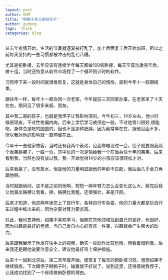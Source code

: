 ```yaml
---
layout: post
author: 咕咚
title: "掰腕子差点输给侄子"
author: gudong
tags:  think
categories: blog
---
```

从去年疫情开始，生活的节奏就逐渐被打乱了，加上后面复工后开始加班，所以之前每天坚持的一些习惯都被冲击的乱七八糟。

尤其是俯卧撑，去年应该有连续半年每天都做100俯卧撑，每天早晨洗漱完毕后，做十组，当时还特意从软件市场找了一个循环倒计时的软件。

习惯停下来一段时间就很难恢复，这就是身体自己的惰性，直到今年十一假期结束。

跟往年一样，每年十一都会回一次老家，今年提前三天回家办事，在老家呆了十天左右，期间见了很多亲戚、朋友。

其中我二哥的孩子，也就是我侄子让我影响深刻。今年初三，14岁左右，他小时候很顽皮，不过性格偏内向，后来上学后学习成绩也一般，不过他胃口很好,很能吃，身体总是吃的圆圆的，但也不是那种肥胖。因为我常年在在，跟他见面不多，所以我对他的影响就一直停留在此。

今年十一去他家做客，当时还有我两个表弟，见面寒暄没过一会，侄子就要跟我两个表弟掰腕子，一胜一负，其中负的一次是输给我一个在当兵快十年的弟弟，后来看到我，当然也没有放过我，我一开始觉得14岁的小孩应该很轻松才对。

后来我赢了，没有放水，但是他的力量明显跟他的年龄不匹配，我后面几乎全力再跟他掰。

当时就跟纳闷，这不是之前的他啊，短短一两年臂力怎么会变化这么大。掰完后我让他漏出胳膊让我看，擦，胳膊比我粗，还很强壮，甚是汗颜。

后来才知道，他这两年迷恋上了自行车，各种自行车杂耍，他的力量大都是玩自行车过程中练出来的，因为杂耍对臂力要求高。

对此，我也支持他，如果不喜欢学习，但能在其他领域找到自己的爱好，也很好，因为兴趣是最好的老师，当自己发自内心的喜欢一件事，兴趣就会产生强大的动力。

后来跟我展示了他发在快手上的视频，确实一些动作比较危险，但看着很刺激，后来我还是跟他说要注意安全，建议他最好带上保护措施。

后来十一回到北京后，第二天早晨开始，便恢复了每天的俯卧撑习惯。想想如果不继续锻炼，下次跟侄子掰腕子时，输赢就不好说了，说到这里，还得感谢我侄子，让我成功找到了一个继续做俯卧撑的理由。




